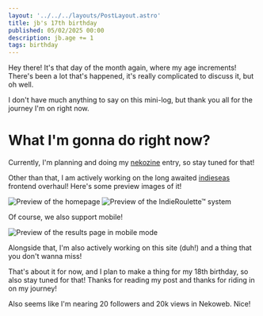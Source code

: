 ```yaml
---
layout: '../../../layouts/PostLayout.astro'
title: jb's 17th birthday
published: 05/02/2025 00:00
description: jb.age += 1
tags: birthday
---
```


Hey there! It's that day of the month again, where my age increments!
There's been a lot that's happened, it's really complicated to discuss it, but oh well.

I don't have much anything to say on this mini-log, but thank you all for the journey
I'm on right now.

# What I'm gonna do right now?
Currently, I'm planning and doing my [nekozine](https://zine.nekoweb.org/) entry, so
stay tuned for that!

Other than that, I am actively working on the long awaited [indieseas](https://indieseas.net/) frontend overhaul! Here's some preview images of it!

![Preview of the homepage](/imgs/posts/16+1/indieseas_preview.webp)
![Preview of the IndieRoulette™ system](/imgs/posts/16+1/indieroulette_preview.webp)

Of course, we also support mobile!

![Preview of the results page in mobile mode](/imgs/posts/16+1/indieseas_mobile_preview.webp)

Alongside that, I'm also actively working on this site (duh!) and a thing that you don't wanna miss!

That's about it for now, and I plan to make a thing for my 18th birthday, so also stay
tuned for that! Thanks for reading my post and thanks for riding in on my journey!

Also seems like I'm nearing 20 followers and 20k views in Nekoweb. Nice!